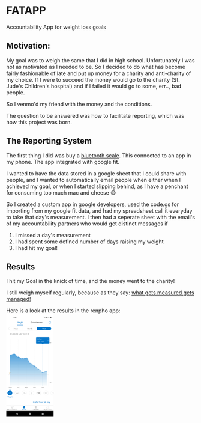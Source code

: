 # FATAPP
Accountability App for weight loss goals

## Motivation:
My goal was to weigh the same that I did in high school. Unfortunately I was not as motivated as I needed to be. So I decided to do what has become fairly fashionable of late and put up money for a charity and anti-charity of my choice. If I were to succeed the money would go to the charity (St. Jude's Children's hospital) and if I failed it would go to some, err.., bad people. 

So I venmo'd my friend with the money and the conditions.

The question to be answered was how to facilitate reporting, which was how this project was born.


## The Reporting System
The first thing I did was buy a [bluetooth scale](https://www.amazon.com/RENPHO-Bluetooth-Bathroom-Composition-Smartphone/dp/B01N1UX8RW). This connected to an app in my phone. The app integrated with google fit. 

I wanted to have the data stored in a google sheet that I could share with people, and I wanted to automatically email people when either when I achieved my goal, or when I started slipping behind, as I have a penchant for consuming too much mac and cheese :smile:

So I created a custom app in google developers, used the code.gs for importing from my google fit data, and had my spreadsheet call it everyday to take that day's measurement. I then had a seperate sheet with the email's of my accountability partners who would get distinct messages if 

1. I missed a day's measurement
2. I had spent some defined number of days raising my weight
3. I had hit my goal!

## Results
I hit my Goal in the knick of time, and the money went to the charity!

I still weigh myself regularly, because as they say: [what gets measured gets managed!](https://en.wikipedia.org/wiki/Peter_Drucker)

Here is a look at the results in the renpho app: 
<br />
<img src="https://github.com/bobbydmartino/FATAPP/blob/main/renpho.png?raw=true" width="25%">
